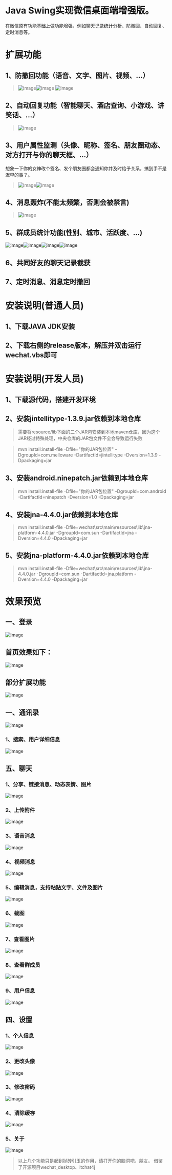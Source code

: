 
# Java Swing实现微信桌面端增强版。
 在微信原有功能基础上做功能增强，例如聊天记录统计分析、防撤回、自动回复、定时消息等。
# 扩展功能


## 1、防撤回功能（语音、文字、图片、视频、...）
 >![image](https://user-images.githubusercontent.com/67832925/125043492-90f7ab80-e0cd-11eb-861b-9852e3d9483b.png)![image](https://user-images.githubusercontent.com/67832925/125046970-1597f900-e0d1-11eb-9d57-b51bd689133a.png)
![image](https://user-images.githubusercontent.com/67832925/141230214-0101e829-97ac-4d6e-93f3-d0b841b56a90.png)


## 2、自动回复功能（智能聊天、酒店查询、小游戏、讲笑话、...）
 >![image](https://user-images.githubusercontent.com/67832925/125043653-bc7a9600-e0cd-11eb-8ab5-6bc64bc13c15.png)
## 3、用户属性监测（头像、昵称、签名、朋友圈动态、对方打开与你的聊天框、...）
   想象一下你的女神改个签名、发个朋友圈都会通知你并及时给予关系，搞到手不是迟早的事？。
 > ![image](https://user-images.githubusercontent.com/67832925/125041412-51c85b00-e0cb-11eb-9251-fc038bab3c2e.png)![image](https://user-images.githubusercontent.com/67832925/125045236-58f16800-e0cf-11eb-9de8-a8d261464e38.png)


## 4、消息轰炸(不能太频繁，否则会被禁言)
>![image](https://user-images.githubusercontent.com/67832925/125042196-272ad200-e0cc-11eb-93a7-d112e89a599b.png)
## 5、群成员统计功能(性别、城市、活跃度、...)
![image](https://user-images.githubusercontent.com/67832925/125046255-6ce99980-e0d0-11eb-938e-256e70d458c3.png)![image](https://user-images.githubusercontent.com/67832925/125046015-2eec7580-e0d0-11eb-849d-e5350bf79504.png)![image](https://user-images.githubusercontent.com/67832925/125046044-390e7400-e0d0-11eb-971d-bec954ea1424.png)![image](https://user-images.githubusercontent.com/67832925/125046064-3e6bbe80-e0d0-11eb-8860-9a9e8c3a3630.png)
## 6、共同好友的聊天记录截获
## 7、定时消息、消息定时撤回

# 安装说明(普通人员)
## 1、下载JAVA JDK安装
## 2、下载右侧的release版本，解压并双击运行wechat.vbs即可
# 安装说明(开发人员)
## 1、下载源代码，搭建开发环境
## 2、安装jintellitype-1.3.9.jar依赖到本地仓库
> 需要将resource/lib下面的二个JAR包安装到本地maven仓库，因为这个JAR经过特殊处理，中央仓库的JAR包文件不全会导致运行失败


> mvn install:install-file -Dfile="你的JAR包位置" -DgroupId=com.melloware -DartifactId=jintellitype -Dversion=1.3.9 -Dpackaging=jar
## 3、安装android.ninepatch.jar依赖到本地仓库
> mvn install:install-file -Dfile="你的JAR包位置" -DgroupId=com.android -DartifactId=ninepatch -Dversion=1.0 -Dpackaging=jar

## 4、安装jna-4.4.0.jar依赖到本地仓库
> mvn install:install-file -Dfile=wechat\src\main\resources\lib\jna-platform-4.4.0.jar -DgroupId=com.sun -DartifactId=jna -Dversion=4.4.0 -Dpackaging=jar

## 5、安装jna-platform-4.4.0.jar依赖到本地仓库
> mvn install:install-file -Dfile=wechat\src\main\resources\lib\jna-4.4.0.jar -DgroupId=com.sun -DartifactId=jna.platform -Dversion=4.4.0 -Dpackaging=jar

 # 效果预览
 
## 一、登录

 ![image](https://user-images.githubusercontent.com/67832925/127840593-ad8c9bd5-3499-4fde-bf67-46c0a349b125.png)
## 首页效果如下：
 
 ![image](https://user-images.githubusercontent.com/67832925/127836900-2dc3dfd2-8e97-40e4-961c-e060a9b22a08.png)
## 部分扩展功能
 ![image](https://user-images.githubusercontent.com/67832925/138419834-cbc525a5-fe1d-4747-ad47-891cf74891cf.png)

 
## 一、通讯录
 ![image](https://user-images.githubusercontent.com/67832925/129480174-326b368a-47c3-4d74-8b5f-a8a390264c79.png)

 ### 1、搜索、用户详细信息
![image](https://user-images.githubusercontent.com/67832925/129480655-7c1ec9bb-af3b-47c5-bd33-ea1852d6cbe0.png)

## 五、聊天
### 1、分享、链接消息、动态表情、图片
![image](https://user-images.githubusercontent.com/67832925/129480399-35d05f06-8ea6-4936-bcad-efd66f046d92.png)

### 2、上传附件

![image](https://user-images.githubusercontent.com/67832925/127843050-fe5ed785-33e0-437a-b9c0-89b631322e1f.png)

### 3、语音消息

![image](https://user-images.githubusercontent.com/67832925/129480718-0e95f58f-36f9-4b77-9484-335eec759293.png)

### 4、视频消息
![image](https://user-images.githubusercontent.com/67832925/128544101-2de42c8a-b1be-4fad-a78b-3e936d5ccbe3.png)

  
### 5、编辑消息，支持粘贴文字、文件及图片

  ![image](https://user-images.githubusercontent.com/67832925/127838840-1e12153a-908d-48f5-a498-d9371a9a6a84.png)
  
### 6、截图

  ![image](https://user-images.githubusercontent.com/67832925/127839092-1349b3b4-a7b3-4c06-b086-d3720cd1db47.png)
  

### 7、查看图片

  ![image](https://user-images.githubusercontent.com/67832925/127839251-5a4049ff-4782-4fa9-8016-b124bc8f30d0.png)


### 8、查看群成员

  ![image](https://user-images.githubusercontent.com/67832925/127839361-a30ea916-9d34-476b-abeb-37459c3dba58.png)
  
### 9、用户信息  
![image](https://user-images.githubusercontent.com/67832925/129480735-2a3828a3-1f9c-4689-9180-24e4b54b9818.png)

  
## 四、设置
### 1、个人信息

  ![image](https://user-images.githubusercontent.com/67832925/127841304-1e7d6749-837f-4ebc-85dd-ee0549bf0779.png)
  
### 2、更改头像


  ![image](https://user-images.githubusercontent.com/67832925/127842960-0d2cde9e-c6d3-43da-a4ca-e240aa5ed043.png)

  
### 3、修改密码

![image](https://user-images.githubusercontent.com/67832925/127840748-4440df63-0287-4b33-aeaa-fbf02a755437.png)
  
  
### 4、清除缓存

  ![image](https://user-images.githubusercontent.com/67832925/127837943-c4a43533-a613-452f-aa9c-8a57c33209bb.png)


### 5、关于

  ![image](https://user-images.githubusercontent.com/67832925/127837960-35d98651-6f78-4f67-8d06-f35d741e3a88.png)
  
  




 

  





> 以上几个功能只是起到抛砖引玉的作用，请打开你的脑洞吧，朋友。
借鉴了开源项目wechat_desktop、itchat4j
